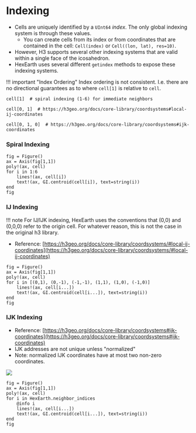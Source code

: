 # Indexing

- Cells are uniquely identified by a `UInt64` *index*.  The only global indexing system is through these values.
  - You can create cells from its index or from coordinates that are contained in the cell: `Cell(index)` or `Cell((lon, lat), res=10)`.
- However, H3 supports several other indexing systems that are valid within a single face of the icosahedron.
- HexEarth uses several different `getindex` methods to expose these indexing systems.

!!! important "Index Ordering"
    Index ordering is not consistent.  I.e. there are no directional guarantees as to where `cell[1]` is
    relative to `cell`.

```@repl inspect
cell[1]  # spiral indexing (1-6) for immediate neighbors

cell[0, 1]  # https://h3geo.org/docs/core-library/coordsystems#local-ij-coordinates

cell[0, 1, 0]  # https://h3geo.org/docs/core-library/coordsystems#ijk-coordinates
```

### Spiral Indexing

```@example inspect
fig = Figure()
ax = Axis(fig[1,1])
poly!(ax, cell)
for i in 1:6
    lines!(ax, cell[i])
    text!(ax, GI.centroid(cell[i]), text=string(i))
end
fig
```

### IJ Indexing

!!! note
    For IJ/IJK indexing, HexEarth uses the conventions that (0,0) and (0,0,0) refer to the origin cell.  For whatever reason, this is not the case in the original h3 library.

- Reference: [https://h3geo.org/docs/core-library/coordsystems/#local-ij-coordinates](https://h3geo.org/docs/core-library/coordsystems/#local-ij-coordinates)

```@example inspect
fig = Figure()
ax = Axis(fig[1,1])
poly!(ax, cell)
for i in [(0,1), (0,-1), (-1,-1), (1,1), (1,0), (-1,0)]
    lines!(ax, cell[i...])
    text!(ax, GI.centroid(cell[i...]), text=string(i))
end
fig
```

### IJK Indexing

- Reference: [https://h3geo.org/docs/core-library/coordsystems#ijk-coordinates](https://h3geo.org/docs/core-library/coordsystems#ijk-coordinates)
- IJK addresses are not unique unless "normalized"
- Note: normalized IJK coordinates have at most two non-zero coordinates.

![](https://h3geo.org/images/ijkp.png)

```@example inspect
fig = Figure()
ax = Axis(fig[1,1])
poly!(ax, cell)
for i in HexEarth.neighbor_indices
    @info i
    lines!(ax, cell[i...])
    text!(ax, GI.centroid(cell[i...]), text=string(i))
end
fig
```
